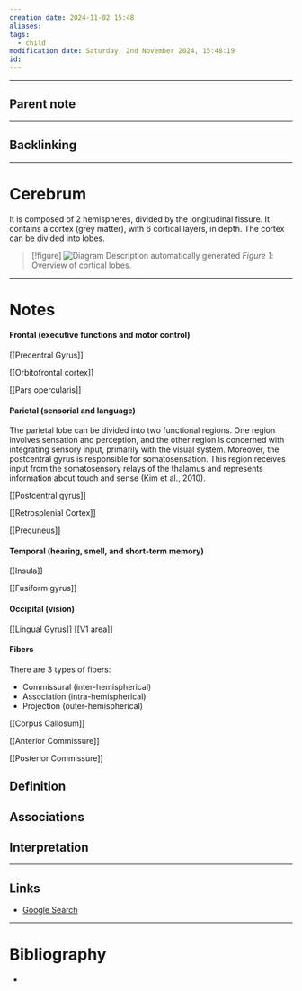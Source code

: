 ```yaml
---
creation date: 2024-11-02 15:48
aliases: 
tags:
  - child
modification date: Saturday, 2nd November 2024, 15:48:19
id:
---
```

---

## Parent note
---
## Backlinking


---
# Cerebrum
It is composed of 2 hemispheres, divided by the longitudinal fissure. It contains a cortex (grey matter), with 6 cortical layers, in depth. The cortex can be divided into lobes.
>[!figure] ![Diagram  Description automatically generated](<2 - Source Material/Masters/attachments/Diagram  Description automatically generated.png>)
>*Figure 1*:  Overview of cortical lobes.

---
# Notes
#### Frontal (executive functions and motor control)

[[Precentral Gyrus]]

[[Orbitofrontal cortex]]

[[Pars opercularis]]

#### Parietal (sensorial and language)

The parietal lobe can be divided into two functional regions. One region involves sensation and perception, and the other region is concerned with integrating sensory input, primarily with the visual system. Moreover, the postcentral gyrus is responsible for somatosensation. This region receives input from the somatosensory relays of the thalamus and represents information about touch and sense (Kim et al., 2010).

[[Postcentral gyrus]]

[[Retrosplenial Cortex]]

[[Precuneus]]

#### Temporal (hearing, smell, and short-term memory)

[[Insula]]

[[Fusiform gyrus]]
#### Occipital (vision)

[[Lingual Gyrus]]
[[V1 area]]

#### Fibers

There are 3 types of fibers:

- Commissural (inter-hemispherical)
- Association (intra-hemispherical)
- Projection (outer-hemispherical)

[[Corpus Callosum]]

[[Anterior Commissure]]

[[Posterior Commissure]]
## Definition

## Associations

## Interpretation

---
## Links
- [Google Search](https://www.google.com/search?q=Cerebrum)

---
# Bibliography
+ 

